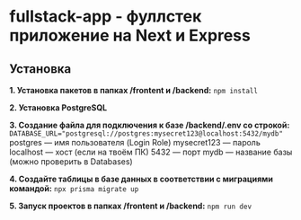 # fullstack-app - фуллстек приложение на Next и Express

## Установка

**1. Установка пакетов в папках /frontent и /backend:**
```npm install```

**2. Установка PostgreSQL**

**3. Создание файла для подключения к базе /backend/.env со строкой:**
```DATABASE_URL="postgresql://postgres:mysecret123@localhost:5432/mydb"```
postgres — имя пользователя (Login Role)
mysecret123 — пароль
localhost — хост (если на твоём ПК)
5432 — порт
mydb — название базы (можно проверить в Databases)

**4. Создайте таблицы в базе данных в соответствии с миграциями командой:**
```npx prisma migrate up```

**5. Запуск проектов в папках /frontent и /backend:**
```npm run dev```


